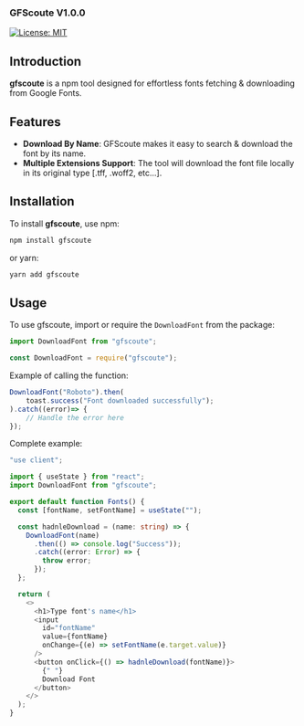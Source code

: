 ### GFScoute V1.0.0

[![License: MIT](https://img.shields.io/badge/License-MIT-yellow.svg)](https://opensource.org/licenses/MIT)

## Introduction

**gfscoute** is a npm tool designed for effortless fonts fetching & downloading from Google Fonts.

## Features

- **Download By Name**: GFScoute makes it easy to search & download the font by its name.
- **Multiple Extensions Support**: The tool will download the font file locally in its original type [.tff, .woff2, etc...].

## Installation

To install **gfscoute**, use npm:

```bash
npm install gfscoute
```

or yarn:

```bash
yarn add gfscoute
```

## Usage

To use gfscoute, import or require the `DownloadFont` from the package:

```javascript
import DownloadFont from "gfscoute";
```

```javascript
const DownloadFont = require("gfscoute");
```

Example of calling the function:

```javascript
DownloadFont("Roboto").then(
    toast.success("Font downloaded successfully");
).catch((error)=> {
    // Handle the error here
});
```

Complete example:

```typescript
"use client";

import { useState } from "react";
import DownloadFont from "gfscoute";

export default function Fonts() {
  const [fontName, setFontName] = useState("");

  const hadnleDownload = (name: string) => {
    DownloadFont(name)
      .then(() => console.log("Success"));
      .catch((error: Error) => {
        throw error;
      });
  };

  return (
    <>
      <h1>Type font's name</h1>
      <input
        id="fontName"
        value={fontName}
        onChange={(e) => setFontName(e.target.value)}
      />
      <button onClick={() => hadnleDownload(fontName)}>
        {" "}
        Download Font
      </button>
    </>
  );
}
```
